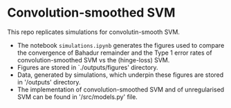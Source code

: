 # Convolution-smoothed SVM

This repo replicates simulations for convolutin-smooth SVM.

- The notebook `simulations.ipynb` generates the figures used to compare the convergence of Bahadur remainder and the Type 1 error rates of convolution-smoothed SVM vs the (hinge-loss) SVM.
- Figures are stored in `./outputs/figures' directory. 
- Data, generated by simulations, which underpin these figures are stored in '/outputs' directory.
- The implementation of convolution-smoothed SVM and of unregularised SVM can be found in '/src/models.py' file.
